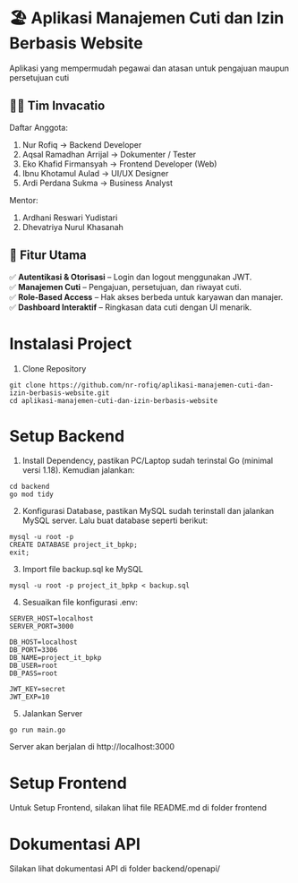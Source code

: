 # 🏖️ Aplikasi Manajemen Cuti dan Izin Berbasis Website

Aplikasi yang mempermudah pegawai dan atasan untuk pengajuan maupun persetujuan cuti

## 🧑‍💻 Tim Invacatio

Daftar Anggota:
1. Nur Rofiq                ->  Backend Developer
2. Aqsal Ramadhan Arrijal   ->  Dokumenter / Tester
3. Eko Khafid Firmansyah    ->  Frontend Developer (Web)
4. Ibnu Khotamul Aulad      ->  UI/UX Designer
5. Ardi Perdana Sukma       ->  Business Analyst

Mentor:
1. Ardhani Reswari Yudistari
2. Dhevatriya Nurul Khasanah


## 🚀 Fitur Utama

✅ **Autentikasi & Otorisasi** – Login dan logout menggunakan JWT.  
✅ **Manajemen Cuti** – Pengajuan, persetujuan, dan riwayat cuti.  
✅ **Role-Based Access** – Hak akses berbeda untuk karyawan dan manajer.  
✅ **Dashboard Interaktif** – Ringkasan data cuti dengan UI menarik.  

# Instalasi Project
1. Clone Repository
```
git clone https://github.com/nr-rofiq/aplikasi-manajemen-cuti-dan-izin-berbasis-website.git
cd aplikasi-manajemen-cuti-dan-izin-berbasis-website
```

# Setup Backend
1. Install Dependency, pastikan PC/Laptop sudah terinstal Go (minimal versi 1.18). Kemudian jalankan:
```
cd backend
go mod tidy
```

2. Konfigurasi Database, pastikan MySQL sudah terinstall dan jalankan MySQL server. Lalu buat database seperti berikut:
```
mysql -u root -p
CREATE DATABASE project_it_bpkp;
exit;
```

3. Import file backup.sql ke MySQL
```
mysql -u root -p project_it_bpkp < backup.sql
```

4. Sesuaikan file konfigurasi .env:
```
SERVER_HOST=localhost
SERVER_PORT=3000

DB_HOST=localhost
DB_PORT=3306
DB_NAME=project_it_bpkp
DB_USER=root
DB_PASS=root

JWT_KEY=secret
JWT_EXP=10

```

5. Jalankan Server
```
go run main.go
```
Server akan berjalan di http://localhost:3000

# Setup Frontend
Untuk Setup Frontend, silakan lihat file README.md di folder frontend


# Dokumentasi API
Silakan lihat dokumentasi API di folder backend/openapi/



